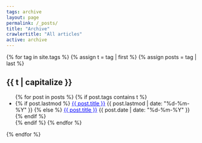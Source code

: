```yaml
---
tags: archive
layout: page
permalink: /_posts/
title: "Archive"
crawlertitle: "All articles"
active: archive
---
```


{% for tag in site.tags %}
  {% assign t = tag | first %}
  {% assign posts = tag | last %}

<h2 class="category-key" id="{{ t | downcase }}">{{ t | capitalize }}</h2>

<ul class="_normal">
  {% for post in posts %}
    {% if post.tags contains t %}
      <li>
        {% if post.lastmod %}
          <a href="{{ post.url }}" style="color:blue">{{ post.title }}</a>
          <span class="date">{{ post.lastmod | date: "%d-%m-%Y"  }}</span>
        {% else %}
          <a href="{{ post.url }}" style="color:blue">{{ post.title }}</a>
          <span class="date">{{ post.date | date: "%d-%m-%Y"  }}</span>
        {% endif %}
      </li>
    {% endif %}
  {% endfor %}
</ul>


{% endfor %}
